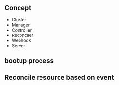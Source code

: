 ## Concept
- Cluster
- Manager
- Controller
- Reconciler
- Webhook
- Server

## bootup process

## Reconcile resource based on event
